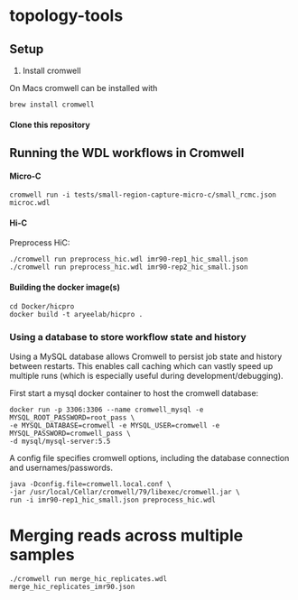 # topology-tools

## Setup

1. Install cromwell

On Macs cromwell can be installed with 
```
brew install cromwell
```

#### Clone this repository

## Running the WDL workflows in Cromwell


#### Micro-C

```
cromwell run -i tests/small-region-capture-micro-c/small_rcmc.json microc.wdl
```

#### Hi-C

Preprocess HiC:
```
./cromwell run preprocess_hic.wdl imr90-rep1_hic_small.json 
./cromwell run preprocess_hic.wdl imr90-rep2_hic_small.json 
```

#### Building the docker image(s)

```
cd Docker/hicpro
docker build -t aryeelab/hicpro .
```
    
### Using a database to store workflow state and history

Using a MySQL database allows Cromwell to persist job state and history between restarts. This enables call caching which can vastly speed up multiple runs (which is especially useful during development/debugging).

First start a mysql docker container to host the cromwell database:

    docker run -p 3306:3306 --name cromwell_mysql -e MYSQL_ROOT_PASSWORD=root_pass \
    -e MYSQL_DATABASE=cromwell -e MYSQL_USER=cromwell -e MYSQL_PASSWORD=cromwell_pass \
    -d mysql/mysql-server:5.5

A config file specifies cromwell options, including the database connection and usernames/passwords.

	java -Dconfig.file=cromwell.local.conf \
	-jar /usr/local/Cellar/cromwell/79/libexec/cromwell.jar \
	run -i imr90-rep1_hic_small.json preprocess_hic.wdl


# Merging reads across multiple samples
```
./cromwell run merge_hic_replicates.wdl merge_hic_replicates_imr90.json 
```
